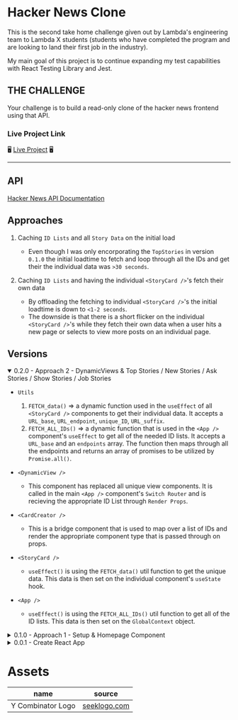 # Hacker News Clone

This is the second take home challenge given out by Lambda's engineering team to Lambda X students (students who have completed the program and are looking to land their first job in the industry).

My main goal of this project is to continue expanding my test capabilities with React Testing Library and Jest.

## **THE CHALLENGE**

Your challenge is to build a read-only clone of the hacker news frontend using that API.

### Live Project Link
🖥 [Live Project](https://turgeon-hackernews-clone.netlify.app/) 🖥

---

## API

[Hacker News API Documentation](https://github.com/HackerNews/API)

## Approaches

1. Caching `ID Lists` and all `Story Data` on the initial load
    - Even though I was only encorporating the `TopStories` in version `0.1.0` the initial loadtime to fetch and loop through all the IDs and get their the individual data was `>30 seconds`.

2. Caching `ID Lists` and having the individual `<StoryCard />`'s fetch their own data
    - By offloading the fetching to individual `<StoryCard />`'s the initial loadtime is down to `<1-2 seconds`.
    - The downside is that there is a short flicker on the individual `<StoryCard />`'s while they fetch their own data when a user hits a new page or selects to view more posts on an individual page.

## Versions

<details open>
<summary>0.2.0 - Approach 2 - DynamicViews & Top Stories / New Stories / Ask Stories / Show Stories / Job Stories</summary>

- `Utils`
    1. `FETCH_data()` => a dynamic function used in the `useEffect` of all `<StoryCard />` components to get their individual data. It accepts a `URL_base`, `URL_endpoint`, `unique_ID`, `URL_suffix`.
    2. `FETCH_ALL_IDs()` => a dynamic function that is used in the `<App />` component's `useEffect` to get all of the needed ID lists. It accepts a `URL_base` and an `endpoints` array. The function then maps through all the endpoints and returns an array of promises to be utilized by `Promise.all()`.

- `<DynamicView />`
    - This component has replaced all unique view components. It is called in the main `<App />` component's `Switch Router` and is recieving the appropriate ID List through `Render Props`.

- `<CardCreator />`
    - This is a bridge component that is used to map over a list of IDs and render the appropriate component type that is passed through on props.

- `<StoryCard />`
    - `useEffect()` is using the `FETCH_data()` util function to get the unique data. This data is then set on the individual component's `useState` hook.

- `<App />`
    - `useEffect()` is using the `FETCH_ALL_IDs()` util function to get all of the ID lists. This data is then set on the `GlobalContext` object.
</details>

<details>
<summary>0.1.0 - Approach 1 - Setup & Homepage Component</summary>

### `useContext` & `useReducer` setup

- `Provider()`
    - Importing the main `GlobalContext` and wrapping its `children` in the `GlobalContext.Provider`.
    - `useReducer()`
        - the `Provider` is importing the `initialState`, an `actions` object, and a `reducer` function
        - the Global State (with all `useReducer` functinality) is then being passed into the `GlobalContext.Provider` through a `value` prop 
    ```javascript
    // Context > Provider.js
    export default function({children}) {
        const [ state, dispatch ] = useReducer(reducer, initialState)
        const value = {
            topStory_IDs: state.topStory_IDs,
            setTopStory_IDs: storyIDs => {
                dispatch({
                    type: actions.setTopStory_IDs,
                    value: storyIDs
                })
            },

            storyData: state.storyData,
            setStoryData: storyData => {
                dispatch({
                    type: actions.setStoryData,
                    value: storyData
                })
            },
        }

        return (
            <GlobalContext.Provider value={value}>
                {children}
            </GlobalContext.Provider>
        )
    }
    ```
    - the `Provider` is then exported from `Context > Provider.js` and imported into `src > index.js` and rendered through the main `ReactDOM.render()` in order to provide the `GlobalContext` to whole SPA.
        ```javascript
        // src > index.js
            ReactDOM.render(
                <React.StrictMode>
                    <Router>
                        <ContextProvider>
                            <App />
                        </ContextProvider>
                    </Router>
                </React.StrictMode>,
                document.getElementById('root')
            );
        ```

### Components

- `<App />`
    - Once the `<App />` loads it: 
        1. Fetches the `topStories` => recieves array of `itemIDs`
            - Updates the `topStory_IDs` on the `GlobalContext` through a `setTopStory_IDs` function that dispatches an update action
        2. Loops through the `itemIDs` and gets the individual story details
            - story details are added to a prep object object based on the `itemID`: 
                ```javascript
                    prepObject = {
                        itemID: storyData
                    }
                ```
                - This is done that that individual story details can be recieved in `O(1)` time when needed.
        3. Updates the `storyData` on the `GlobalContext` with the prep object through a `setStoryData` function that dispatches an update action.  
        4. Upates the `<App />` loading state to `false` and the main SPA router is hit, rendering the `<Homepage />`

- `<Homepage />`
    - Uses `useContext` and the `GlobalContext` to recieve the `topStory_IDs` array & the `storyData` object
    - After accounting for pagination the `currentPosts` are mapped and the indvidual story data is recieved in `O(1)` time from the `storyData` object and passed to `<StoryCard />` to render the individual details

</details>
<details>
<summary>0.0.1 - Create React App</summary>

- Cleaned out template CRA
- `<App/>` rendering 'Hello World' 
</details>

# Assets

| name              | source |
| ---               | ---    |
| Y Combinator Logo | [seeklogo.com](https://seeklogo.com/vector-logo/274103/y-combinator) |
